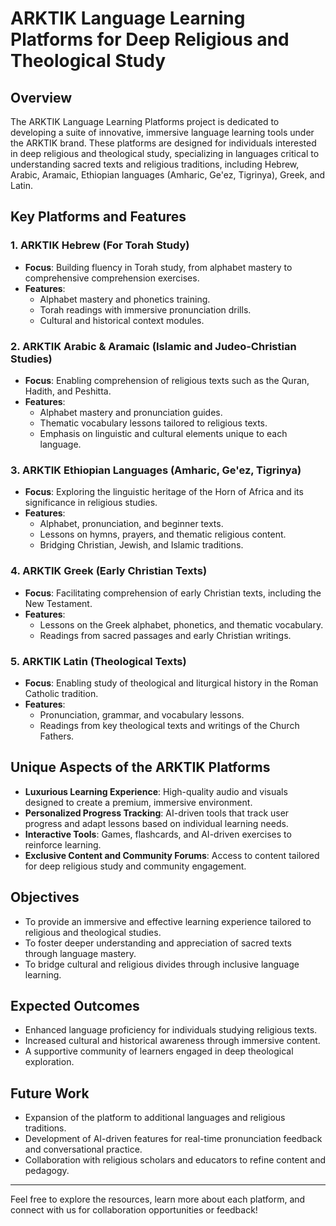 # ARKTIK Language Learning Platforms for Deep Religious and Theological Study

## Overview
The ARKTIK Language Learning Platforms project is dedicated to developing a suite of innovative, immersive language learning tools under the ARKTIK brand. These platforms are designed for individuals interested in deep religious and theological study, specializing in languages critical to understanding sacred texts and religious traditions, including Hebrew, Arabic, Aramaic, Ethiopian languages (Amharic, Ge'ez, Tigrinya), Greek, and Latin.

## Key Platforms and Features

### 1. **ARKTIK Hebrew (For Torah Study)**
   - **Focus**: Building fluency in Torah study, from alphabet mastery to comprehensive comprehension exercises.
   - **Features**:
     - Alphabet mastery and phonetics training.
     - Torah readings with immersive pronunciation drills.
     - Cultural and historical context modules.

### 2. **ARKTIK Arabic & Aramaic (Islamic and Judeo-Christian Studies)**
   - **Focus**: Enabling comprehension of religious texts such as the Quran, Hadith, and Peshitta.
   - **Features**:
     - Alphabet mastery and pronunciation guides.
     - Thematic vocabulary lessons tailored to religious texts.
     - Emphasis on linguistic and cultural elements unique to each language.

### 3. **ARKTIK Ethiopian Languages (Amharic, Ge'ez, Tigrinya)**
   - **Focus**: Exploring the linguistic heritage of the Horn of Africa and its significance in religious studies.
   - **Features**:
     - Alphabet, pronunciation, and beginner texts.
     - Lessons on hymns, prayers, and thematic religious content.
     - Bridging Christian, Jewish, and Islamic traditions.

### 4. **ARKTIK Greek (Early Christian Texts)**
   - **Focus**: Facilitating comprehension of early Christian texts, including the New Testament.
   - **Features**:
     - Lessons on the Greek alphabet, phonetics, and thematic vocabulary.
     - Readings from sacred passages and early Christian writings.

### 5. **ARKTIK Latin (Theological Texts)**
   - **Focus**: Enabling study of theological and liturgical history in the Roman Catholic tradition.
   - **Features**:
     - Pronunciation, grammar, and vocabulary lessons.
     - Readings from key theological texts and writings of the Church Fathers.

## Unique Aspects of the ARKTIK Platforms
- **Luxurious Learning Experience**: High-quality audio and visuals designed to create a premium, immersive environment.
- **Personalized Progress Tracking**: AI-driven tools that track user progress and adapt lessons based on individual learning needs.
- **Interactive Tools**: Games, flashcards, and AI-driven exercises to reinforce learning.
- **Exclusive Content and Community Forums**: Access to content tailored for deep religious study and community engagement.

## Objectives
- To provide an immersive and effective learning experience tailored to religious and theological studies.
- To foster deeper understanding and appreciation of sacred texts through language mastery.
- To bridge cultural and religious divides through inclusive language learning.

## Expected Outcomes
- Enhanced language proficiency for individuals studying religious texts.
- Increased cultural and historical awareness through immersive content.
- A supportive community of learners engaged in deep theological exploration.

## Future Work
- Expansion of the platform to additional languages and religious traditions.
- Development of AI-driven features for real-time pronunciation feedback and conversational practice.
- Collaboration with religious scholars and educators to refine content and pedagogy.

---

Feel free to explore the resources, learn more about each platform, and connect with us for collaboration opportunities or feedback!

